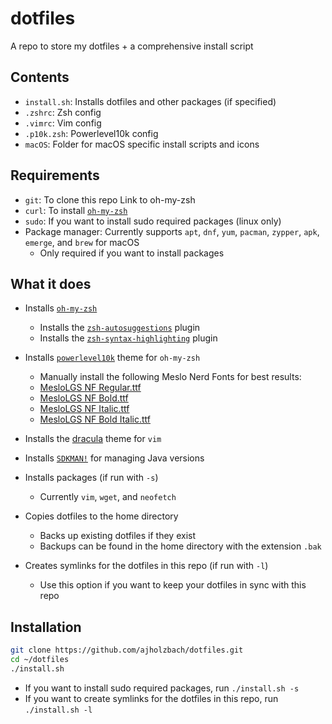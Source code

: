 # dotfiles
A repo to store my dotfiles + a comprehensive install script

## Contents
- `install.sh`: Installs dotfiles and other packages (if specified)
- `.zshrc`: Zsh config
- `.vimrc`: Vim config
- `.p10k.zsh`: Powerlevel10k config
- `macOS`: Folder for macOS specific install scripts and icons

## Requirements
- `git`: To clone this repo
Link to oh-my-zsh
- `curl`: To install [`oh-my-zsh`](https://ohmyz.sh/)
- `sudo`: If you want to install sudo required packages (linux only)
- Package manager: Currently supports `apt`, `dnf`, `yum`, `pacman`, `zypper`, `apk`, `emerge`, and `brew` for macOS
    - Only required if you want to install packages

## What it does
- Installs [`oh-my-zsh`](https://ohmyz.sh/)
    - Installs the [`zsh-autosuggestions`](https://github.com/zsh-users/zsh-autosuggestions) plugin
    - Installs the [`zsh-syntax-highlighting`](https://github.com/zsh-users/zsh-syntax-highlighting) plugin

- Installs [`powerlevel10k`](https://github.com/romkatv/powerlevel10k) theme for `oh-my-zsh`
    - Manually install the following Meslo Nerd Fonts for best results:
    - [MesloLGS NF Regular.ttf](
       https://github.com/romkatv/powerlevel10k-media/raw/master/MesloLGS%20NF%20Regular.ttf)
   - [MesloLGS NF Bold.ttf](
       https://github.com/romkatv/powerlevel10k-media/raw/master/MesloLGS%20NF%20Bold.ttf)
   - [MesloLGS NF Italic.ttf](
       https://github.com/romkatv/powerlevel10k-media/raw/master/MesloLGS%20NF%20Italic.ttf)
   - [MesloLGS NF Bold Italic.ttf](
       https://github.com/romkatv/powerlevel10k-media/raw/master/MesloLGS%20NF%20Bold%20Italic.ttf)

- Installs the [dracula](https://draculatheme.com/vim) theme for `vim`

- Installs [`SDKMAN!`](https://sdkman.io/) for managing Java versions

- Installs packages (if run with `-s`)
    - Currently `vim`, `wget`, and `neofetch`

- Copies dotfiles to the home directory
    - Backs up existing dotfiles if they exist
    - Backups can be found in the home directory with the extension `.bak`

- Creates symlinks for the dotfiles in this repo (if run with `-l`)
    - Use this option if you want to keep your dotfiles in sync with this repo

## Installation
```bash
git clone https://github.com/ajholzbach/dotfiles.git
cd ~/dotfiles
./install.sh
```

- If you want to install sudo required packages, run `./install.sh -s`
- If you want to create symlinks for the dotfiles in this repo, run `./install.sh -l`
